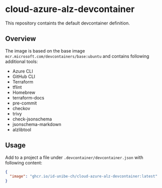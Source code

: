 # cloud-azure-alz-devcontainer

This repository containts the default devcontainer definition.

## Overview

The image is based on the base image `mcr.microsoft.com/devcontainers/base:ubuntu` and contains following additional tools:

- Azure CLI
- GitHub CLI
- Terraform
- tflint
- Homebrew
- terraform-docs
- pre-commit
- checkov
- trivy
- check-jsonschema
- jsonschema-markdown
- alzlibtool

## Usage

Add to a project a file under `.devcontainer/devcontainer.json` with following content:

```json
{
  "image": "ghcr.io/id-unibe-ch/cloud-azure-alz-devcontainer:latest"
}
```
